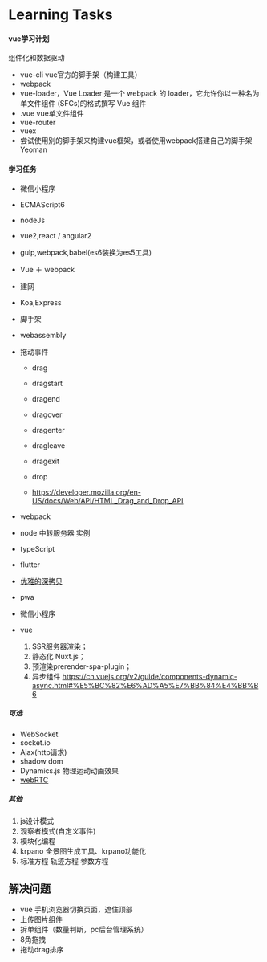 # Learning Tasks

#### vue学习计划

组件化和数据驱动

* vue-cli vue官方的脚手架（构建工具）
* webpack
* vue-loader，Vue Loader 是一个 webpack 的 loader，它允许你以一种名为单文件组件 (SFCs)的格式撰写 Vue 组件
* .vue vue单文件组件
* vue-router
* vuex
* 尝试使用别的脚手架来构建vue框架，或者使用webpack搭建自己的脚手架 Yeoman


#### 学习任务
* 微信小程序
* ECMAScript6
* nodeJs
* vue2,react / angular2
* gulp,webpack,babel(es6装换为es5工具)
* Vue ＋ webpack
* 建网
* Koa,Express
* 脚手架

* webassembly
* 拖动事件
    - drag
    - dragstart
    - dragend
    - dragover
    - dragenter
    - dragleave
    - dragexit
    - drop

    - https://developer.mozilla.org/en-US/docs/Web/API/HTML_Drag_and_Drop_API
* webpack
* node 中转服务器 实例
* typeScript
* flutter
* [优雅的深拷贝](https://www.jianshu.com/p/f2b1b982dc5a)
* pwa
* 微信小程序
* vue
    1. SSR服务器渲染；
    2. 静态化 Nuxt.js；
    3. 预渲染prerender-spa-plugin；
    4. 异步组件 https://cn.vuejs.org/v2/guide/components-dynamic-async.html#%E5%BC%82%E6%AD%A5%E7%BB%84%E4%BB%B6


##### 可选
* WebSocket
* socket.io
* Ajax(http请求)
* shadow dom
* Dynamics.js 物理运动动画效果
* [webRTC](https://developer.mozilla.org/zh-CN/docs/Web/API/WebRTC_API)

##### 其他
1. js设计模式
2. 观察者模式(自定义事件)
3. 模块化编程
4. krpano 全景图生成工具、krpano功能化
5. 标准方程 轨迹方程 参数方程


## 解决问题

* vue 手机浏览器切换页面，遮住顶部
* 上传图片组件
* 拆单组件（数量判断，pc后台管理系统）
* 8角拖拽
* 拖动drag排序